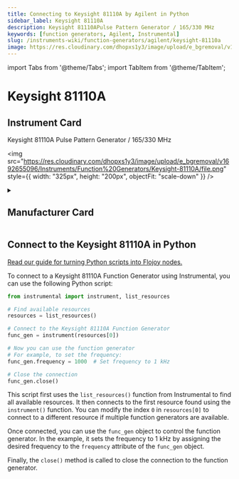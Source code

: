 ```yaml
---
title: Connecting to Keysight 81110A by Agilent in Python
sidebar_label: Keysight 81110A
description: Keysight 81110APulse Pattern Generator / 165/330 MHz
keywords: [function generators, Agilent, Instrumental]
slug: /instruments-wiki/function-generators/agilent/keysight-81110a
image: https://res.cloudinary.com/dhopxs1y3/image/upload/e_bgremoval/v1692655096/Instruments/Function%20Generators/Keysight-81110A/file.png
---
```


import Tabs from '@theme/Tabs';
import TabItem from '@theme/TabItem';

# Keysight 81110A

## Instrument Card

<div className="flex">

<div>

Keysight 81110A
Pulse Pattern Generator / 165/330 MHz

</div>

<img src="https://res.cloudinary.com/dhopxs1y3/image/upload/e_bgremoval/v1692655096/Instruments/Function%20Generators/Keysight-81110A/file.png" style={{ width: "325px", height: "200px", objectFit: "scale-down" }} />

</div>

<details>
<summary><h2>Manufacturer Card</h2></summary>

<img src="https://res.cloudinary.com/dhopxs1y3/image/upload/e_bgremoval/v1692126006/Instruments/Vendor%20Logos/Agilent.png" style={{ width: "100%", height: "170px",objectFit: "scale-down" }} />

Keysight Technologies, or Keysight, is an American company that manufactures electronics test and measurement equipment and software. <a href="https://www.keysight.com/us/en/home.html">Website</a>.

<ul>
  <li>Headquarters: USA</li>
  <li>Yearly Revenue (millions, USD): 5420.0</li>
</ul>
</details>

## Connect to the Keysight 81110A in Python

[Read our guide for turning Python scripts into Flojoy nodes.](https://docs.flojoy.ai/custom-nodes/creating-custom-node/)
<Tabs>
<TabItem value="Instrumental" label="Instrumental">

To connect to a Keysight 81110A Function Generator using Instrumental, you can use the following Python script:

```python
from instrumental import instrument, list_resources

# Find available resources
resources = list_resources()

# Connect to the Keysight 81110A Function Generator
func_gen = instrument(resources[0])

# Now you can use the function generator
# For example, to set the frequency:
func_gen.frequency = 1000  # Set frequency to 1 kHz

# Close the connection
func_gen.close()
```

This script first uses the `list_resources()` function from Instrumental to find all available resources. It then connects to the first resource found using the `instrument()` function. You can modify the index `0` in `resources[0]` to connect to a different resource if multiple function generators are available.

Once connected, you can use the `func_gen` object to control the function generator. In the example, it sets the frequency to 1 kHz by assigning the desired frequency to the `frequency` attribute of the `func_gen` object.

Finally, the `close()` method is called to close the connection to the function generator.

</TabItem>
</Tabs>